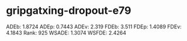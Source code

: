 # gripgatxing-dropout-e79

ADEb: 1.8724
ADEp: 0.7443
ADEv: 2.319
FDEb: 3.511
FDEp: 1.4089
FDEv: 4.1843
Rank: 925
WSADE: 1.3074
WSFDE: 2.4264